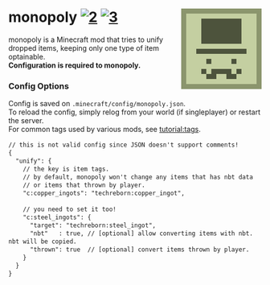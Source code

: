 # monopoly [![2][2]][4]  [![3][3]][5] <img src="src/main/resources/icon.png" align="right"/>

monopoly is a Minecraft mod that tries to unify dropped items, keeping only one type of item optainable.    
**Configuration is required to monopoly.**

### Config Options
Config is saved on `.minecraft/config/monopoly.json`.   
To reload the config, simply relog from your world (if singleplayer) or restart the server.    
For common tags used by various mods, see [tutorial:tags](https://fabricmc.net/wiki/tutorial:tags).
```json5
// this is not valid config since JSON doesn't support comments!
{
  "unify": {
    // the key is item tags.
    // by default, monopoly won't change any items that has nbt data
    // or items that thrown by player.
    "c:copper_ingots": "techreborn:copper_ingot",
    
    // you need to set it too!
    "c:steel_ingots": {
      "target": "techreborn:steel_ingot",
      "nbt"   : true, // [optional] allow converting items with nbt. nbt will be copied.
      "thrown": true  // [optional] convert items thrown by player.
    }
  }
}
```

[2]: https://img.shields.io/badge/loader-Fabric-blue
[3]: https://img.shields.io/badge/code_quality-F-red
[4]: https://fabricmc.net
[5]: https://git.io/code-quality
